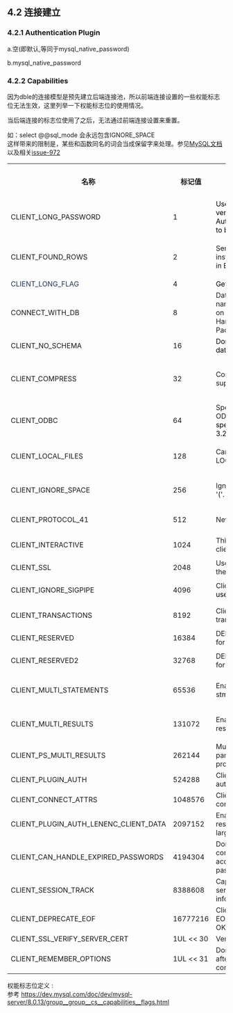 ## 4.2 连接建立

### 4.2.1 Authentication Plugin
a.空(即默认,等同于mysql\_native_password)

b.mysql\_native_password

 

### 4.2.2 Capabilities
因为dble的连接模型是预先建立后端连接池，所以前端连接设置的一些权能标志位无法生效，这里列举一下权能标志位的使用情况。

当后端连接的标志位使用了之后，无法通过前端连接设置来重置。

如：select @@sql\_mode 会永远包含IGNORE_SPACE  
这样带来的限制是，某些和函数同名的词会当成保留字来处理。参见[MySQL文档](https://dev.mysql.com/doc/refman/5.7/en/sql-mode.html#sqlmode_ignore_space) 以及相关[issue-972](https://github.com/actiontech/dble/issues/972)

<table class="confluenceTable">
<tbody>
<tr>
<th class="confluenceTh">名称</th>
<th class="confluenceTh">标记值</th>
<th class="confluenceTh">描述</th>
<th class="confluenceTh">后端连接设置值</th>
<th colspan="1" class="confluenceTh">模拟服务端权能位</th>
</tr>
<tr>
<td class="confluenceTd"><p>CLIENT_LONG_PASSWORD</p></td>
<td class="confluenceTd"><p>1</p></td>
<td class="confluenceTd"><span style="color: rgb(0,0,0);">Use the improved version of Old Password Authentication.<span
	style="color: rgb(0,0,0);">Assumed to be set since 4.1.1.</span></span></td>
<td class="confluenceTd"><p>Y</p></td>
<td colspan="1" class="confluenceTd">Y</td>
</tr>
<tr>
<td class="confluenceTd"><p class="memtitle">CLIENT_FOUND_ROWS</p></td>
<td class="confluenceTd"><p>2</p></td>
<td class="confluenceTd"><p>Send found rows instead of affected rows in EOF_Packet</p></td>
<td class="confluenceTd"><p>Y</p></td>
<td colspan="1" class="confluenceTd">Y</td>
</tr>
<tr>
<td colspan="1" class="confluenceTd"><span style="color: rgb(37,53,85);">CLIENT_LONG_FLAG</span></td>
<td colspan="1" class="confluenceTd">4</td>
<td colspan="1" class="confluenceTd"><span style="color: rgb(0,0,0);">Get all column flags.</span></td>
<td colspan="1" class="confluenceTd">Y</td>
<td colspan="1" class="confluenceTd">Y</td>
</tr>
<tr>
<td class="confluenceTd"><p><span>CONNECT_WITH_DB</span></p></td>
<td class="confluenceTd"><p>8</p></td>
<td class="confluenceTd">Database (schema) name can be specified on connect in Handshake Response Packet.</td>
<td class="confluenceTd"><p>Y</p></td>
<td colspan="1" class="confluenceTd">Y</td>
</tr>
<tr>
<td colspan="1" class="confluenceTd">CLIENT_NO_SCHEMA</td>
<td colspan="1" class="confluenceTd">16</td>
<td colspan="1" class="confluenceTd"><span style="color: rgb(0,0,0);">Don't allow database.table.column.</span>
</td>
<td colspan="1" class="confluenceTd">N</td>
<td colspan="1" class="confluenceTd">N</td>
</tr>
<tr>
<td class="confluenceTd"><p>CLIENT_COMPRESS</p></td>
<td class="confluenceTd"><p>32</p></td>
<td class="confluenceTd"><p>Compression protocol supported</p></td>
<td colspan="2" class="confluenceTd"><p><span>server.xml的useCompression选项控制</span></p></td>
</tr>
<tr>
<td colspan="1" class="confluenceTd">CLIENT_ODBC</td>
<td colspan="1" class="confluenceTd">64</td>
<td colspan="1" class="confluenceTd">Special handling of ODBC behavior.<span style="color: rgb(0,0,0);">No special behavior since 3.22.</span>
</td>
<td colspan="1" class="confluenceTd">Y</td>
<td colspan="1" class="confluenceTd">Y</td>
</tr>
<tr>
<td class="confluenceTd"><p>CLIENT_LOCAL_FILES </p></td>
<td class="confluenceTd"><p>128</p></td>
<td class="confluenceTd"><p>Can use LOAD DATA LOCAL.</p></td>
<td class="confluenceTd"><p>Y</p></td>
<td colspan="1" class="confluenceTd">Y</td>
</tr>
<tr>
<td class="confluenceTd"><p>CLIENT_IGNORE_SPACE</p></td>
<td class="confluenceTd"><p>256</p></td>
<td class="confluenceTd"><p>Ignore spaces before '('.</p></td>
<td class="confluenceTd"><p>Y</p></td>
<td colspan="1" class="confluenceTd">Y</td>
</tr>
<tr>
<td class="confluenceTd"><p><span>CLIENT_PROTOCOL_41</span></p></td>
<td class="confluenceTd"><p>512</p></td>
<td class="confluenceTd"><p>New 4.1 protocol</p></td>
<td class="confluenceTd"><p>Y</p></td>
<td colspan="1" class="confluenceTd">Y</td>
</tr>
<tr>
<td class="confluenceTd"><p><span>CLIENT_INTERACTIVE</span></p></td>
<td class="confluenceTd"><p>1024</p></td>
<td class="confluenceTd">This is an interactive client.</td>
<td class="confluenceTd">Y</td>
<td colspan="1" class="confluenceTd">Y</td>
</tr>
<tr>
<td colspan="1" class="confluenceTd">CLIENT_SSL</td>
<td colspan="1" class="confluenceTd">2048</td>
<td colspan="1" class="confluenceTd">Use SSL encryption for the session</td>
<td colspan="1" class="confluenceTd">N</td>
<td colspan="1" class="confluenceTd">N</td>
</tr>
<tr>
<td class="confluenceTd"><p>CLIENT_IGNORE_SIGPIPE</p></td>
<td class="confluenceTd"><p>4096</p></td>
<td class="confluenceTd">Client only flag.<span style="color: rgb(0,0,0);">Not used.</span></td>
<td class="confluenceTd">Y</td>
<td colspan="1" class="confluenceTd">Y</td>
</tr>
<tr>
<td class="confluenceTd"><p>CLIENT_TRANSACTIONS</p></td>
<td class="confluenceTd"><p>8192</p></td>
<td class="confluenceTd">Client knows about transactions</td>
<td class="confluenceTd">Y</td>
<td colspan="1" class="confluenceTd">Y</td>
</tr>
<tr>
<td colspan="1" class="confluenceTd">CLIENT_RESERVED</td>
<td colspan="1" class="confluenceTd">16384</td>
<td colspan="1" class="confluenceTd">DEPRECATED:Old flag for 4.1 protocol.</td>
<td colspan="1" class="confluenceTd">N</td>
<td colspan="1" class="confluenceTd">N</td>
</tr>
<tr>
<td class="confluenceTd"><p>CLIENT_RESERVED2 </p></td>
<td class="confluenceTd"><p>32768</p></td>
<td class="confluenceTd">DEPRECATED:Old flag for 4.1 authentication.</td>
<td class="confluenceTd">Y</td>
<td colspan="1" class="confluenceTd">Y</td>
</tr>
<tr>
<td class="confluenceTd"><p>CLIENT_MULTI_STATEMENTS</p></td>
<td class="confluenceTd"><p>65536</p></td>
<td class="confluenceTd"><p>Enable/disable multi-stmt support</p></td>
<td class="confluenceTd"><p>Y</p></td>
<td colspan="1" class="confluenceTd">Y</td>
</tr>
<tr>
<td class="confluenceTd"><p>CLIENT_MULTI_RESULTS</p></td>
<td class="confluenceTd"><p>131072</p></td>
<td class="confluenceTd"><p>Enable/disable multi-results</p></td>
<td class="confluenceTd"><p>Y</p></td>
<td colspan="1" class="confluenceTd">Y</td>
</tr>
<tr>
<td colspan="1" class="confluenceTd">CLIENT_PS_MULTI_RESULTS</td>
<td colspan="1" class="confluenceTd">262144</td>
<td colspan="1" class="confluenceTd">Multi-results and OUT parameters in PS-protocol</td>
<td colspan="1" class="confluenceTd">N</td>
<td colspan="1" class="confluenceTd">N</td>
</tr>
<tr>
<td colspan="1" class="confluenceTd">CLIENT_PLUGIN_AUTH</td>
<td colspan="1" class="confluenceTd">524288</td>
<td colspan="1" class="confluenceTd">Client supports plugin authentication.</td>
<td colspan="1" class="confluenceTd">N</td>
<td colspan="1" class="confluenceTd">Y</td>
</tr>
<tr>
<td colspan="1" class="confluenceTd">CLIENT_CONNECT_ATTRS</td>
<td colspan="1" class="confluenceTd">1048576</td>
<td colspan="1" class="confluenceTd">Client supports connection attributes.</td>
<td colspan="1" class="confluenceTd">N</td>
<td colspan="1" class="confluenceTd">N</td>
</tr>
<tr>
<td colspan="1" class="confluenceTd">CLIENT_PLUGIN_AUTH_LENENC_CLIENT_DATA</td>
<td colspan="1" class="confluenceTd">2097152</td>
<td colspan="1" class="confluenceTd">Enable authentication response packet to be larger than 255 bytes.</td>
<td colspan="1" class="confluenceTd">N</td>
<td colspan="1" class="confluenceTd">N</td>
</tr>
<tr>
<td colspan="1" class="confluenceTd">CLIENT_CAN_HANDLE_EXPIRED_PASSWORDS</td>
<td colspan="1" class="confluenceTd">4194304</td>
<td colspan="1" class="confluenceTd">Don't close the connection for a user account with expired password.</td>
<td colspan="1" class="confluenceTd">N</td>
<td colspan="1" class="confluenceTd">N</td>
</tr>
<tr>
<td colspan="1" class="confluenceTd">CLIENT_SESSION_TRACK</td>
<td colspan="1" class="confluenceTd">8388608</td>
<td colspan="1" class="confluenceTd">Capable of handling server state change information.</td>
<td colspan="1" class="confluenceTd">N</td>
<td colspan="1" class="confluenceTd">N</td>
</tr>
<tr>
<td colspan="1" class="confluenceTd">CLIENT_DEPRECATE_EOF</td>
<td colspan="1" class="confluenceTd">16777216</td>
<td colspan="1" class="confluenceTd">Client no longer needs EOF_Packet and will use OK_Packet instead.</td>
<td colspan="1" class="confluenceTd">N</td>
<td colspan="1" class="confluenceTd">N</td>
</tr>
<tr>
<td colspan="1" class="confluenceTd">CLIENT_SSL_VERIFY_SERVER_CERT</td>
<td colspan="1" class="confluenceTd">1UL &lt;&lt; 30</td>
<td colspan="1" class="confluenceTd">Verify server certificate</td>
<td colspan="1" class="confluenceTd">N</td>
<td colspan="1" class="confluenceTd">N</td>
</tr>
<tr>
<td colspan="1" class="confluenceTd">CLIENT_REMEMBER_OPTIONS</td>
<td colspan="1" class="confluenceTd">1UL &lt;&lt; 31</td>
<td colspan="1" class="confluenceTd">Don't reset the options after an unsuccessful connect.</td>
<td colspan="1" class="confluenceTd">N</td>
<td colspan="1" class="confluenceTd">N</td>
</tr>
</tbody>
</table>

权能标志位定义 :  
参考 https://dev.mysql.com/doc/dev/mysql-server/8.0.13/group__group__cs__capabilities__flags.html  


